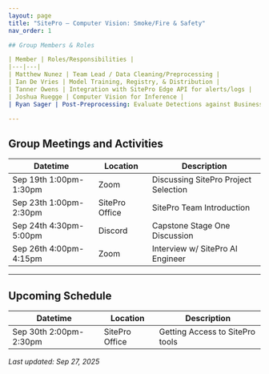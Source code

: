 ```yaml
---
layout: page
title: "SitePro – Computer Vision: Smoke/Fire & Safety"
nav_order: 1

## Group Members & Roles

| Member | Roles/Responsibilities |
|---|---|
| Matthew Nunez | Team Lead / Data Cleaning/Preprocessing |
| Ian De Vries | Model Training, Registry, & Distribution |
| Tanner Owens | Integration with SitePro Edge API for alerts/logs |
| Joshua Ruegge | Computer Vision for Inference |
| Ryan Sager | Post-Preprocessing: Evaluate Detections against Business Logic |

---
```


## Group Meetings and Activities

| Datetime | Location | Description |
|---|---|---|
| Sep 19th 1:00pm-1:30pm | Zoom | Discussing SitePro Project Selection |
| Sep 23th 1:00pm-2:30pm | SitePro Office | SitePro Team Introduction |
| Sep 24th 4:30pm-5:00pm | Discord | Capstone Stage One Discussion |
| Sep 26th 4:00pm-4:15pm | Zoom | Interview w/ SitePro AI Engineer |

---

## Upcoming Schedule

| Datetime | Location | Description |
|---|---|---|
| Sep 30th 2:00pm-2:30pm | SitePro Office | Getting Access to SitePro tools |

_Last updated: Sep 27, 2025_
